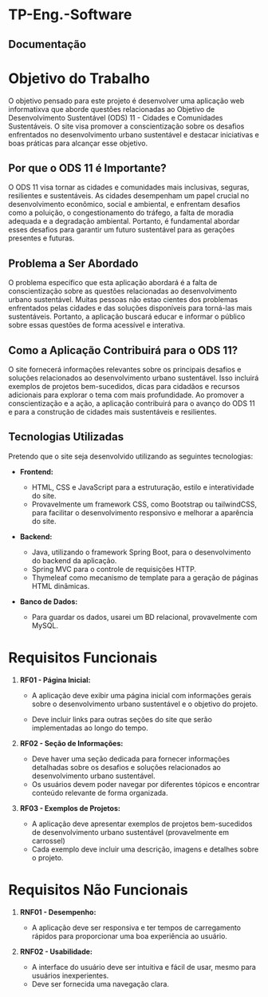 # TP-Eng.-Software
## Documentação

# Objetivo do Trabalho
O objetivo pensado para este projeto é desenvolver uma aplicação web informatixva que aborde questões relacionadas ao Objetivo de Desenvolvimento Sustentável (ODS) 11 - Cidades e Comunidades Sustentáveis. O site visa promover a conscientização sobre os desafios enfrentados no desenvolvimento urbano sustentável e destacar iniciativas e boas práticas para alcançar esse objetivo.

## Por que o ODS 11 é Importante?
O ODS 11 visa tornar as cidades e comunidades mais inclusivas, seguras, resilientes e sustentáveis. As cidades desempenham um papel crucial no desenvolvimento econômico, social e ambiental, e enfrentam desafios como a poluição, o congestionamento do tráfego, a falta de moradia adequada e a degradação ambiental. Portanto, é fundamental abordar esses desafios para garantir um futuro sustentável para as gerações presentes e futuras.

## Problema a Ser Abordado
O problema específico que esta aplicação abordará é a falta de conscientização sobre as questões relacionadas ao desenvolvimento urbano sustentável. Muitas pessoas não estao cientes dos problemas enfrentados pelas cidades e das soluções disponíveis para torná-las mais sustentáveis. Portanto, a aplicação buscará educar e informar o público sobre essas questões de forma acessível e interativa.

## Como a Aplicação Contribuirá para o ODS 11?
O site fornecerá informações relevantes sobre os principais desafios e soluções relacionados ao desenvolvimento urbano sustentável. Isso incluirá exemplos de projetos bem-sucedidos, dicas para cidadãos e recursos adicionais para explorar o tema com mais profundidade. Ao promover a conscientização e a ação, a aplicação contribuirá para o avanço do ODS 11 e para a construção de cidades mais sustentáveis e resilientes.

## Tecnologias Utilizadas

Pretendo que o site seja desenvolvido utilizando as seguintes tecnologias:

- **Frontend:**
  - HTML, CSS e JavaScript para a estruturação, estilo e interatividade do site.
  - Provavelmente um framework CSS, como Bootstrap ou tailwindCSS, para facilitar o desenvolvimento responsivo e melhorar a aparência do site.

- **Backend:**
  - Java, utilizando o framework Spring Boot, para o desenvolvimento do backend da aplicação.
  - Spring MVC para o controle de requisições HTTP.
  - Thymeleaf como mecanismo de template para a geração de páginas HTML dinâmicas.

- **Banco de Dados:**
  - Para guardar os dados, usarei um BD relacional, provavelmente com MySQL.
 
# Requisitos Funcionais

1. **RF01 - Página Inicial:**
   - A aplicação deve exibir uma página inicial com informações gerais sobre o desenvolvimento urbano sustentável e o objetivo do projeto.
     
   - Deve incluir links para outras seções do site que serão implementadas ao longo do tempo.

2. **RF02 - Seção de Informações:**
   - Deve haver uma seção dedicada para fornecer informações detalhadas sobre os desafios e soluções relacionados ao desenvolvimento urbano sustentável.
   - Os usuários devem poder navegar por diferentes tópicos e encontrar conteúdo relevante de forma organizada.

3. **RF03 - Exemplos de Projetos:**
   - A aplicação deve apresentar exemplos de projetos bem-sucedidos de desenvolvimento urbano sustentável (provavelmente em carrossel)
   - Cada exemplo deve incluir uma descrição, imagens e detalhes sobre o projeto.

# Requisitos Não Funcionais

1. **RNF01 - Desempenho:**
   - A aplicação deve ser responsiva e ter tempos de carregamento rápidos para proporcionar uma boa experiência ao usuário.

2. **RNF02 - Usabilidade:**
   - A interface do usuário deve ser intuitiva e fácil de usar, mesmo para usuários inexperientes.
   - Deve ser fornecida uma navegação clara.

